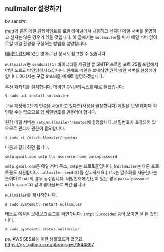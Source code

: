 ## nullmailer 설정하기

by sanxiyn

[mutt](http://mutt.org/)와 같은 메일 클라이언트를 로컬 터미널에서 사용하고 싶지만 메일 서버를 운영하고 싶지는 않은 경우가 있을 것입니다. 이 글에서는 `nullmailer`를 써서 메일 서버 없이 로컬 메일 환경을 구성하는 방법을 설명합니다.

[데비안 위키](https://wiki.debian.org/nullmailer)에 있는 영어로 된 문서도 참고할 수 있습니다.

`nullmailer`는 `sendmail(1)` 바이너리를 제공할 뿐 SMTP 포트인 포트 25를 포함해서 어떤 포트도 바인딩하지 않습니다. 실제로 메일을 보내려면 원격 메일 서버를 설정해야 합니다. 여기서는 구글 Gmail을 예제로 설명하겠습니다.

우선 패키지를 설치합니다. 데비안 GNU/리눅스를 예로 들겠습니다.

```
$ sudo apt install nullmailer
```

구글 계정에 2단계 인증을 사용하고 있다면(사용을 권장합니다) 메일을 보낼 때마다 확인할 수는 없으므로 [앱 비밀번호](https://myaccount.google.com/apppasswords)를 만들어야 합니다.

원격 메일 서버는 `/etc/nullmailer/remotes`에 설정합니다. 비밀번호가 포함되어 있으므로 관리자 권한이 필요합니다.

```
$ sudo vi /etc/nullmailer/remotes
```

다음과 같이 하면 됩니다.

```
smtp.gmail.com smtp tls user=username pass=password
```

`smtp.gmail.com`은 메일 서버 주소, `smtp`는 프로토콜입니다. (`nullmailer`는 다른 프로토콜도 지원합니다. `nullmailer-send(8)`를 참고하세요.) `tls`는 암호화를 사용한다는 뜻이며 Gmail의 경우 필수입니다. 비밀번호에 빈칸이 있는 경우 `pass='password with space'`와 같이 홑따옴표로 싸면 됩니다.

`nullmailer`를 재시작합니다.

```
$ sudo systemctl restart nullmailer
```

테스트 메일을 보내보고 로그를 확인합니다. `smtp: Succeeded` 등이 보이면 잘 된 것입니다.

```
$ sudo systemctl status nullmailer
```

ps. AWS SES로는 이런 샘플코드가 있군요. https://gist.github.com/bbrodriges/1844867
